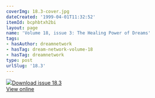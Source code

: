 ```yaml
---
coverImg: 18.3-cover.jpg
dateCreated: '1999-04-01T11:32:52'
itemId: bcphbtxh2bi
layout: page
name: 'Volume 18, issue 3: The Healing Power of Dreams'
tags:
- hasAuthor: dreamnetwork
- hasTag: dream-network-volume-18
- hasTag: dreamnetwork
type: post
urlSlug: '18.3'
---
```

<img class="card-journal-img" src="../images/18.3-rect.jpg"/><a href="../files/pdfs/Volume_18/18.3-Dream-Network-Vol-18-No-3.pdf" download="">Download issue 18.3</a><br><a href="../files/pdfs/Volume_18/18.3-Dream-Network-Vol-18-No-3.pdf">View online</a>